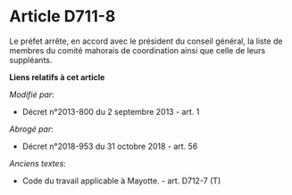 # Article D711-8

Le préfet arrête, en accord avec le président du conseil général, la liste de membres du comité mahorais de coordination
ainsi que celle de leurs suppléants.

**Liens relatifs à cet article**

_Modifié par_:

  - Décret n°2013-800 du 2 septembre 2013 - art. 1

_Abrogé par_:

  - Décret n°2018-953 du 31 octobre 2018 - art. 56

_Anciens textes_:

  - Code du travail applicable à Mayotte. - art. D712-7 (T)
